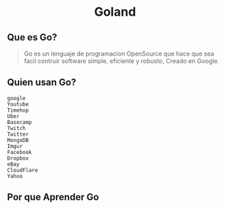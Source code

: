 <h1 align="center">Goland</h1>

## Que es Go?
> Go es un lenguaje de programacion OpenSource que hace que sea facil contruir software simple, eficiente y robusto, Creado en Google.

## Quien usan Go?
    google
    Youtube
    Timehop
    Uber
    Basecamp
    Twitch
    Twitter
    MongoDB
    Imgur
    Facebook
    Dropbox
    eBay 
    CloudFlare
    Yahoo

## Por que Aprender Go